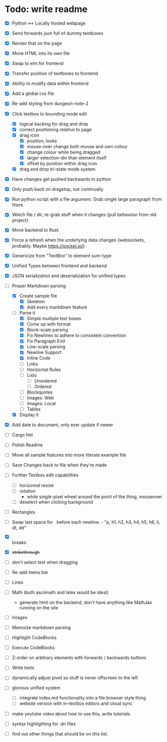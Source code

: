 # Todo: write readme

- [x] Python <-> Locally hosted webpage
- [x] Send forwards json full of dummy textboxes
- [x] Render that on the page
- [x] Move HTML into its own file
- [x] Swap to elm for frontend
- [x] Transfer position of textboxes to frontend
- [x] Ability to modify data within frontend

- [x] Add a global css file
- [x] Re-add styling from dungeon-note-2

- [x] Click textbox to bounding mode edit
    - [x] logical backing for drag and drop
    - [x] correct positioning relative to page
    - [x] drag icon
        - [x] position, looks
        - [x] mouse-over change both mouse and own colour
        - [x] change colour while being dragged
        - [x] larger selection-div than element itself
        - [x] offset by position within drag icon
    - [x] drag and drop tri-state mode system

- [x] Have changes get pushed backwards to python
- [x] Only push back on dragstop, not continually 

- [x] Run python script with a file argument. Grab single large paragraph from there.
- [x] Watch file / dir, re-grab stuff when it changes (pull behaviour from old project)

- [x] Move backend to Rust.

- [x] Force a refresh when the underlying data changes (websockets, probably.
      Maybe https://socket.io/)

- [x] Genericize from "TextBox" to element sum-type
- [x] Unified Types between frontend and backend
- [x] JSON serialization and deserialization for unified types
- [ ] Proper Markdown parsing
    - [x] Create sample file
        - [x] Skeleton 
        - [x] Add every markdown feature

    - [ ] Parse it
        - [x] Simple multiple text boxes
        - [x] Come up with format
        - [x] Block-scale parsing
        - [x] Fix Newlines to adhere to consistent convention
        - [x] Fix Paragraph End
        - [x] Line-scale parsing
        - [x] Newline Support
        - [x] Inline Code
        - [ ] Links
        - [ ] Horizontal Rules
        - [ ] Lists
            - [ ] Unordered
            - [ ] Ordered
        - [ ] Blockquotes
        - [ ] Images: Web
        - [ ] Images: Local
        - [ ] Tables

    - [x] Display it

- [x] Add date to document, only ever update if newer

- [ ] Cargo fmt

- [ ] Polish Readme

- [ ] Move all sample features into more literate example file

- [ ] Save Changes back to file when they're made

- [ ] Further Textbox edit capabilities
    - [ ] horizontal resize
    - [ ] rotation
        - while single-pixel wheel around the point of the thing, mouseover
    - [ ] deselect when clicking background

- [ ] Rectangles

- [ ] Swap last space for &nbsp; before each newline.
        - "p, h1, h2, h3, h4, h5, h6, li, dt, dd"
- [x] <br> breaks
- [x] ~~strikethrough~~
- [ ] don't select text when dragging
- [ ] Re-add menu bar
- [ ] Lines
- [ ] Math (both asciimath and latex would be ideal)
    - generate html on the backend, don't have anything like MathJax
      running on the site
- [ ] Images
- [ ] Memoize markdown parsing
- [ ] Highlight CodeBlocks
- [ ] Execute CodeBlocks
- [ ] Z-order on arbitrary elements with forwards / backwards buttons
- [ ] Write tests
- [ ] dynamically adjust pivot so stuff is never offscreen to the left
- [ ] glorious unified system
    - [ ] integrate index.md functionality into a file browser style thing
    - [ ] website version with in-textbox editors and cloud sync
- [ ] make youtube video about how to use this, write tutorials
- [ ] syntax highlighting for .dn files
- [ ] find out other things that should be on this list.
